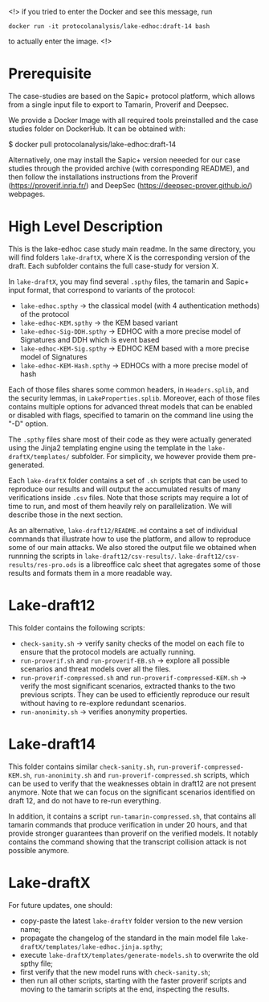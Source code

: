 <!> if you tried to enter the Docker and see this message, run 
```
docker run -it protocolanalysis/lake-edhoc:draft-14 bash
```
to actually enter the image. <!>

# Prerequisite

The case-studies are based on the Sapic+ protocol platform, which allows from a single input file to export to Tamarin, Proverif and Deepsec.

We provide a Docker Image with all required tools preinstalled and the case studies folder on DockerHub. It can be obtained with:

 $ docker pull protocolanalysis/lake-edhoc:draft-14

Alternatively, one may install the Sapic+ version neeeded for our case studies through the provided archive (with corresponding README), and then follow the installations instructions from the Proverif (https://proverif.inria.fr/) and DeepSec (https://deepsec-prover.github.io/) webpages. 

# High Level Description

This is the lake-edhoc case study main readme. In the same directory, you will find folders `lake-draftX`, where X is the corresponding version of the draft. Each subfolder contains the full case-study for version X.

In `lake-draftX`, you may find several `.spthy` files, the tamarin and Sapic+ input format, that correspond to variants of the protocol:
 * `lake-edhoc.spthy` -> the classical model (with 4 authentication methods) of the protocol
 * `lake-edhoc-KEM.spthy`  -> the KEM based variant
 * `lake-edhoc-Sig-DDH.spthy` -> EDHOC with a more precise model of Signatures and DDH which is event based
 * `lake-edhoc-KEM-Sig.spthy`  -> EDHOC KEM based with a more precise model of Signatures
 * `lake-edhoc-KEM-Hash.spthy`  -> EDHOCs with a more precise model of hash
 
 
 Each of those files shares some common headers, in `Headers.splib`, and the security lemmas, in `LakeProperties.splib`. Moreover, each of those files contains multiple options for advanced threat models that can be enabled or disabled with flags, specified to tamarin on the command line using the "-D" option. 
 
 The `.spthy` files share most of their code as they were actually generated using the Jinja2 templating engine using the template in the `lake-draftX/templates/` subfolder. For simplicity, we however provide them pre-generated.
 
Each `lake-draftX` folder contains a set of `.sh` scripts that can be used to reproduce our results and will output the accumulated results of many verifications inside `.csv` files. Note that those scripts may require a lot of time to run, and most of them heavily rely on parallelization. We will describe those in the next section.

As an alternative, `lake-draft12/README.md` contains a set of individual commands that illustrate how to use the platform, and allow to reproduce some of our main attacks. We also stored the output file we obtained when runnning the scripts in `lake-draft12/csv-results/`.  `lake-draft12/csv-results/res-pro.ods` is a libreoffice calc sheet that agregates some of those results and formats them in a more readable way.
 
 
# Lake-draft12 
 
This folder contains the following scripts:
 * `check-sanity.sh` -> verify sanity checks of the model on each file to ensure that the protocol models are actually running.  
 * `run-proverif.sh` and `run-proverif-EB.sh` -> explore all possible scenarios and threat models over all the files.
  * `run-proverif-compressed.sh` and `run-proverif-compressed-KEM.sh` -> verify the most significant scenarios, extracted thanks to the two previous scripts. They can be used to efficiently reproduce our result without having to re-explore redundant scenarios.
 * `run-anonimity.sh` -> verifies anonymity properties.
 
# Lake-draft14
 

This folder contains similar `check-sanity.sh`, `run-proverif-compressed-KEM.sh`, `run-anonimity.sh` and `run-proverif-compressed.sh` scripts, which can be used to verify that the weaknesses obtain in draft12 are not present anymore. Note that we can focus on the significant scenarios identified on draft 12, and do not have to re-run everything.

In addition, it contains a script `run-tamarin-compressed.sh`, that contains all tamarin commands that produce verification in under 20 hours, and that provide stronger guarantees than proverif on the verified models. It notably contains the command showing that the transcript collision attack is not possible anymore.


# Lake-draftX

For future updates, one should:
 * copy-paste the latest `lake-draftY` folder version to the new version name;
 * propagate the changelog of the standard in the main model file `lake-draftX/templates/lake-edhoc.jinja.spthy`;
 * execute `lake-draftX/templates/generate-models.sh` to overwrite the old spthy file;
 * first verify that the new model runs with `check-sanity.sh`;
 * then run all other scripts, starting with the faster proverif scripts and moving to the tamarin scripts at the end, inspecting the results.
 

